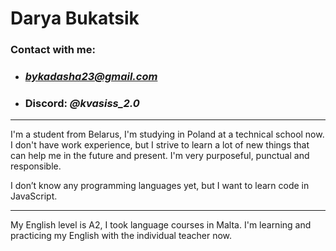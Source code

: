 # Darya Bukatsik
### **Contact with me:**
* ### *bykadasha23@gmail.com*
* ### Discord: *@kvasiss_2.0*
---
I'm a student from Belarus, I'm studying in Poland at a technical school now. I don't have work experience, but I strive to learn a lot of new things that can help me in the future and present. I'm very purposeful, punctual and responsible. 

 I don’t know any programming languages ​​yet, but I want to learn code in JavaScript.

---

My English level is A2, I took language courses in Malta. I'm learning and practicing my English with the individual teacher now. 